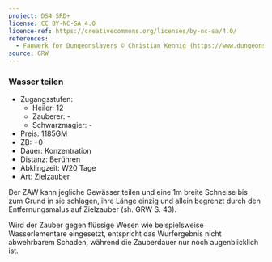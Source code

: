 ```yaml
---
project: DS4 SRD+
license: CC BY-NC-SA 4.0
licence-ref: https://creativecommons.org/licenses/by-nc-sa/4.0/
references: 
  - Fanwerk for Dungeonslayers © Christian Kennig (https://www.dungeonslayers.net/)
source: GRW
---
```


### Wasser teilen

- Zugangsstufen:
  - Heiler: 12
  - Zauberer: -
  - Schwarzmagier: -
- Preis: 1185GM
- ZB: +0
- Dauer: Konzentration
- Distanz: Berühren
- Abklingzeit: W20 Tage
- Art: Zielzauber

Der ZAW kann jegliche Gewässer teilen und eine 1m breite Schneise bis zum Grund in sie schlagen, ihre Länge einzig und allein begrenzt durch den Entfernungsmalus auf Zielzauber (sh. GRW S. 43).

Wird der Zauber gegen flüssige Wesen wie beispielsweise Wasserlementare eingesetzt, entspricht das Wurfergebnis nicht abwehrbarem Schaden, während die Zauberdauer nur noch augenblicklich ist.

